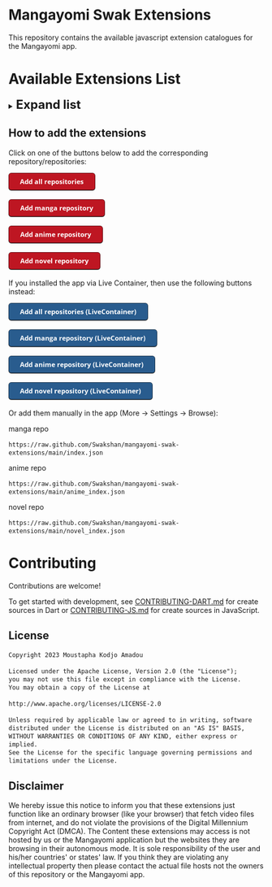 # Mangayomi Swak Extensions

This repository contains the available javascript extension catalogues for the Mangayomi app.

# Available Extensions List
<details>
<summary><span style="font-size:1.7em; font-weight:bold;">Expand list</span></summary>

## Manga

| Name | Version | Language | Last Updated |
|------|---------|----------|---------------|
| Mangapill | 1.0.2 | en | 2024/12/27 14:11 IST |
| ReadComicOnline | 0.1.2 | en | 2025/04/21 11:20 IST |
| Weeb Central | 0.1.0 | en | 2025/03/15 03:44 IST |

## Anime

| Name | Version | Language | Last Updated |
|------|---------|----------|---------------|
| Autoembed | 1.2.6.1 | all | 2025/05/01 23:00 IST |
| Dramacool | 1.0.0 | all | 2025/04/06 23:41 IST |
| Soaper | 1.0.4 | all | 2025/03/22 17:52 IST |
| AnimeGG | 1.0.2 | en | 2025/03/17 20:40 IST |
| AnimeKai | 0.2.4 | en | 2025/04/21 11:11 IST |
| Animeonsen | 1.0.0 | en, ja | 2025/04/01 13:23 IST |
| AnimeParadise | 0.0.1 | en | 2025/02/07 19:38 IST |
| AnimeZ | 1.0.1 | en | 2025/03/17 18:24 IST |
| Aniplay | 1.4.5 | en | 2025/04/27 19:33 IST |
| Gojo | 0.0.5 | en | 2025/04/21 21:33 IST |
| Sudatchi | 1.1.0 | en | 2025/02/15 11:24 IST |

</details>

## How to add the extensions

Click on one of the buttons below to add the corresponding repository/repositories:

<a href="https://intradeus.github.io/http-protocol-redirector?r=mangayomi://add-repo?repo_name=Mangayomi-Swak-extensions&repo_url=https://github.com/Swakshan/mangayomi-swak-extensions&manga_url=https://raw.github.com/Swakshan/mangayomi-swak-extensions/main/index.json&anime_url=https://raw.github.com/Swakshan/mangayomi-swak-extensions/main/anime_index.json&novel_url=https://raw.github.com/Swakshan/mangayomi-swak-extensions/main/novel_index.json"><img alt="Add all repositories" src="images/add-all-repositories.png" height="35"></a>

<a href="https://intradeus.github.io/http-protocol-redirector?r=mangayomi://add-repo?repo_name=Mangayomi-Swak-extensions&repo_url=https://github.com/Swakshan/mangayomi-swak-extensions&manga_url=https://raw.github.com/Swakshan/mangayomi-swak-extensions/main/index.json"><img alt="Add manga repository" src="images/add-manga-repository.png" height="35"></a>

<a href="https://intradeus.github.io/http-protocol-redirector?r=mangayomi://add-repo?repo_name=Mangayomi-Swak-extensions&repo_url=https://github.com/Swakshan/mangayomi-swak-extensions&anime_url=https://raw.github.com/Swakshan/mangayomi-swak-extensions/main/anime_index.json"><img alt="Add anime repository" src="images/add-anime-repository.png" height="35"></a>

<a href="https://intradeus.github.io/http-protocol-redirector?r=mangayomi://add-repo?repo_name=Mangayomi-Swak-extensions&repo_url=https://github.com/Swakshan/mangayomi-swak-extensions&novel_url=https://raw.github.com/Swakshan/mangayomi-swak-extensions/main/novel_index.json"><img alt="Add novel repository" src="images/add-novel-repository.png" height="35"></a>

If you installed the app via Live Container, then use the following buttons instead:

<a href="https://intradeus.github.io/http-protocol-redirector?r=livecontainer://open-url?url=aHR0cHM6Ly9naXRodWIuY29tL1N3YWtzaGFuL21hbmdheW9taS1zd2FrLWV4dGVuc2lvbnMmbWFuZ2FfdXJsPWh0dHBzOi8vcmF3LmdpdGh1Yi5jb20vU3dha3NoYW4vbWFuZ2F5b21pLXN3YWstZXh0ZW5zaW9ucy9tYWluL2luZGV4Lmpzb24mYW5pbWVfdXJsPWh0dHBzOi8vcmF3LmdpdGh1Yi5jb20vU3dha3NoYW4vbWFuZ2F5b21pLXN3YWstZXh0ZW5zaW9ucy9tYWluL2FuaW1lX2luZGV4Lmpzb24mbm92ZWxfdXJsPWh0dHBzOi8vcmF3LmdpdGh1Yi5jb20vU3dha3NoYW4vbWFuZ2F5b21pLXN3YWstZXh0ZW5zaW9ucy9tYWluL25vdmVsX2luZGV4Lmpzb24="><img alt="Add all repositories" src="images/add-all-repositories-livecontainer.png" height="35"></a>

<a href="https://intradeus.github.io/http-protocol-redirector?r=livecontainer://open-url?url=bWFuZ2F5b21pOi8vYWRkLXJlcG8/cmVwb19uYW1lPU1hbmdheW9taS1Td2FrLWV4dGVuc2lvbnMmcmVwb191cmw9aHR0cHM6Ly9naXRodWIuY29tL1N3YWtzaGFuL21hbmdheW9taS1zd2FrLWV4dGVuc2lvbnMmbWFuZ2FfdXJsPWh0dHBzOi8vcmF3LmdpdGh1Yi5jb20vU3dha3NoYW4vbWFuZ2F5b21pLXN3YWstZXh0ZW5zaW9ucy9tYWluL2luZGV4Lmpzb24="><img alt="Add manga repository" src="images/add-manga-repository-livecontainer.png" height="35"></a>

<a href="https://intradeus.github.io/http-protocol-redirector?r=livecontainer://open-url?urlbWFuZ2F5b21pOi8vYWRkLXJlcG8/cmVwb19uYW1lPU1hbmdheW9taS1Td2FrLWV4dGVuc2lvbnMmcmVwb191cmw9aHR0cHM6Ly9naXRodWIuY29tL1N3YWtzaGFuL21hbmdheW9taS1zd2FrLWV4dGVuc2lvbnMmYW5pbWVfdXJsPWh0dHBzOi8vcmF3LmdpdGh1Yi5jb20vU3dha3NoYW4vbWFuZ2F5b21pLXN3YWstZXh0ZW5zaW9ucy9tYWluL2FuaW1lX2luZGV4Lmpzb24="><img alt="Add anime repository" src="images/add-anime-repository-livecontainer.png" height="35"></a>

<a href="https://intradeus.github.io/http-protocol-redirector?r=livecontainer://open-url?url=bWFuZ2F5b21pOi8vYWRkLXJlcG8/cmVwb19uYW1lPU1hbmdheW9taS1Td2FrLWV4dGVuc2lvbnMmcmVwb191cmw9aHR0cHM6Ly9naXRodWIuY29tL1N3YWtzaGFuL21hbmdheW9taS1zd2FrLWV4dGVuc2lvbnMmbm92ZWxfdXJsPWh0dHBzOi8vcmF3LmdpdGh1Yi5jb20vU3dha3NoYW4vbWFuZ2F5b21pLXN3YWstZXh0ZW5zaW9ucy9tYWluL25vdmVsX2luZGV4Lmpzb24="><img alt="Add novel repository" src="images/add-novel-repository-livecontainer.png" height="35"></a>

Or add them manually in the app (More -> Settings -> Browse):

manga repo
```
https://raw.github.com/Swakshan/mangayomi-swak-extensions/main/index.json
```

anime repo 
```
https://raw.github.com/Swakshan/mangayomi-swak-extensions/main/anime_index.json
```

novel repo 
```
https://raw.github.com/Swakshan/mangayomi-swak-extensions/main/novel_index.json
```

# Contributing

Contributions are welcome!

To get started with development, see [CONTRIBUTING-DART.md](./CONTRIBUTING-DART.md) for create sources in Dart or [CONTRIBUTING-JS.md](./CONTRIBUTING-JS.md) for create sources in JavaScript.

## License

    Copyright 2023 Moustapha Kodjo Amadou

    Licensed under the Apache License, Version 2.0 (the "License");
    you may not use this file except in compliance with the License.
    You may obtain a copy of the License at

    http://www.apache.org/licenses/LICENSE-2.0

    Unless required by applicable law or agreed to in writing, software
    distributed under the License is distributed on an "AS IS" BASIS,
    WITHOUT WARRANTIES OR CONDITIONS OF ANY KIND, either express or implied.
    See the License for the specific language governing permissions and
    limitations under the License.



## Disclaimer

We hereby issue this notice to inform you that these extensions just function like an ordinary browser (like your browser) that fetch video files from internet, and do not violate the provisions of the Digital Millennium Copyright Act (DMCA). The Content these extensions may access is not hosted by us or the Mangayomi application but the websites they are browsing in their autonomous mode. It is sole responsibility of the user and his/her countries' or states' law. If you think they are violating any intellectual property then please contact the actual file hosts not the owners of this repository or the Mangayomi app.
